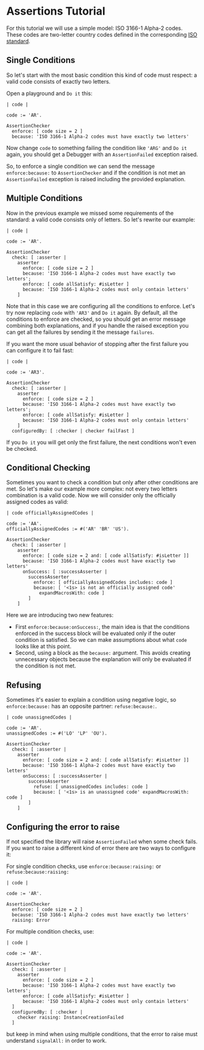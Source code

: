 # Assertions Tutorial

For this tutorial we will use a simple model: ISO 3166-1 Alpha-2 codes. These
codes are two-letter country codes defined in the corresponding [ISO standard](https://en.wikipedia.org/wiki/ISO_3166-1_alpha-2).

## Single Conditions

So let's start with the most basic condition this kind of code must respect: a
valid code consists of exactly two letters.

Open a playground and `Do it` this:

```smalltalk
| code |

code := 'AR'.

AssertionChecker
  enforce: [ code size = 2 ]
  because: 'ISO 3166-1 Alpha-2 codes must have exactly two letters'
```

Now change `code` to something failing the condition like `'ARG'` and `Do it`
again, you should get a Debugger with an `AssertionFailed` exception raised.

So, to enforce a single condition we can send the message `enforce:because:` to
`AssertionChecker` and if the condition is not met an `AssertionFailed`
exception is raised including the provided explanation.

## Multiple Conditions

Now in the previous example we missed some requirements of the standard:
a valid code consists only of letters. So let's rewrite our example:

```smalltalk
| code |

code := 'AR'.

AssertionChecker
  check: [ :asserter |
    asserter
      enforce: [ code size = 2 ]
      because: 'ISO 3166-1 Alpha-2 codes must have exactly two letters';
      enforce: [ code allSatisfy: #isLetter ]
      because: 'ISO 3166-1 Alpha-2 codes must only contain letters'
    ]
```

Note that in this case we are configuring all the conditions to enforce. Let's
try now replacing `code` with `'AR3'` and `Do it` again. By default, all the
conditions to enforce are checked, so you should get an error message combining
both explanations, and if you handle the raised exception you can get all the
failures by sending it the message `failures`.

If you want the more usual behavior of stopping after the first failure you can
configure it to fail fast:

```smalltalk
| code |

code := 'AR3'.

AssertionChecker
  check: [ :asserter |
    asserter
      enforce: [ code size = 2 ]
      because: 'ISO 3166-1 Alpha-2 codes must have exactly two letters';
      enforce: [ code allSatisfy: #isLetter ]
      because: 'ISO 3166-1 Alpha-2 codes must only contain letters'
    ]
  configuredBy: [ :checker | checker failFast ]
```

If you `Do it` you will get only the first failure, the next conditions won't
even be checked.

## Conditional Checking

Sometimes you want to check a condition but only after other conditions are met.
So let's make our example more complex: not every two letters combination is a
valid code. Now we will consider only the officially assigned codes as valid:

```smalltalk
| code officiallyAssignedCodes |

code := 'AA'.
officiallyAssignedCodes := #('AR' 'BR' 'US').

AssertionChecker
  check: [ :asserter |
    asserter
      enforce: [ code size = 2 and: [ code allSatisfy: #isLetter ]]
      because: 'ISO 3166-1 Alpha-2 codes must have exactly two letters'
      onSuccess: [ :successAsserter |
        successAsserter
          enforce: [ officiallyAssignedCodes includes: code ]
          because: [ '<1s> is not an officially assigned code'
            expandMacrosWith: code ]
        ]
    ]
```

Here we are introducing two new features:

- First `enforce:because:onSuccess:`, the main idea is that the conditions
  enforced in the success block will be evaluated only if the outer condition
  is satisfied. So we can make assumptions about what `code` looks like at this point.
- Second, using a block as the `because:` argument. This avoids creating
  unnecessary objects because the explanation will only be evaluated if the
  condition is not met.

## Refusing

Sometimes it's easier to explain a condition using negative logic, so
`enforce:because:` has an opposite partner: `refuse:because:`.

```smalltalk
| code unassignedCodes |

code := 'AR'.
unassignedCodes := #('LO' 'LP' 'OU').

AssertionChecker
  check: [ :asserter |
    asserter
      enforce: [ code size = 2 and: [ code allSatisfy: #isLetter ]]
      because: 'ISO 3166-1 Alpha-2 codes must have exactly two letters'
      onSuccess: [ :successAsserter |
        successAsserter
          refuse: [ unassignedCodes includes: code ]
          because: [ '<1s> is an unassigned code' expandMacrosWith: code ]
        ]
    ]
```

## Configuring the error to raise

If not specified the library will raise `AssertionFailed` when some check fails.
If you want to raise a different kind of error there are two ways to configure it:

For single condition checks, use `enforce:because:raising:` or `refuse:because:raising:`

```smalltalk
| code |

code := 'AR'.

AssertionChecker
  enforce: [ code size = 2 ]
  because: 'ISO 3166-1 Alpha-2 codes must have exactly two letters'
  raising: Error
```

For multiple condition checks, use:

```smalltalk
| code |

code := 'AR'.

AssertionChecker
  check: [ :asserter |
    asserter
      enforce: [ code size = 2 ]
      because: 'ISO 3166-1 Alpha-2 codes must have exactly two letters';
      enforce: [ code allSatisfy: #isLetter ]
      because: 'ISO 3166-1 Alpha-2 codes must only contain letters'
  ]
  configuredBy: [ :checker |
    checker raising: InstanceCreationFailed
  ]
```

but keep in mind when using multiple conditions, that the error to raise must understand
`signalAll:` in order to work.
